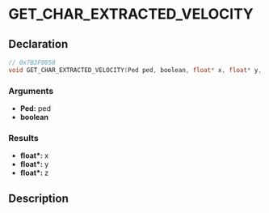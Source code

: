 # GET_CHAR_EXTRACTED_VELOCITY

## Declaration
```cpp
// 0x7B3F0058
void GET_CHAR_EXTRACTED_VELOCITY(Ped ped, boolean, float* x, float* y, float* z);
```

### Arguments
- **Ped:** ped
- **boolean**

### Results
- **float\*:** x
- **float\*:** y
- **float\*:** z

## Description
